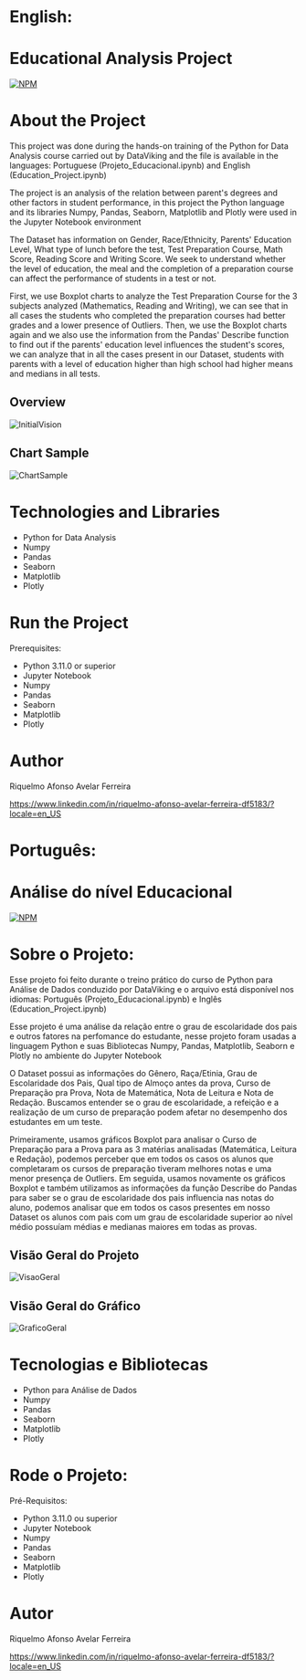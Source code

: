 # English:
# Educational Analysis Project
[![NPM](https://img.shields.io/npm/l/react)](https://github.com/RiquelmoFerreira/DataAnalysisEducation_Project/blob/main/license)

# About the Project

This project was done during the hands-on training of the Python for Data Analysis course carried out by DataViking and the file is available in the languages: Portuguese (Projeto_Educacional.ipynb) and English (Education_Project.ipynb)

The project is an analysis of the relation between parent's degrees and other factors in student performance, in this project the Python language and its libraries Numpy, Pandas, Seaborn, Matplotlib and Plotly were used in the Jupyter Notebook environment

The Dataset has information on Gender, Race/Ethnicity, Parents' Education Level, What type of lunch before the test, Test Preparation Course, Math Score, Reading Score and Writing Score. We seek to understand whether the level of education, the meal and the completion of a preparation course can affect the performance of students in a test or not.

First, we use Boxplot charts to analyze the Test Preparation Course for the 3 subjects analyzed (Mathematics, Reading and Writing), we can see that in all cases the students who completed the preparation courses had better grades and a lower presence of Outliers. Then, we use the Boxplot charts again and we also use the information from the Pandas' Describe function to find out if the parents' education level influences the student's scores, we can analyze that in all the cases present in our Dataset, students with parents with a level of education higher than high school had higher means and medians in all tests.

## Overview
![InitialVision](https://github.com/RiquelmoFerreira/Images/blob/main/7.png)

## Chart Sample
![ChartSample](https://github.com/RiquelmoFerreira/Images/blob/main/8.png)

# Technologies and Libraries

- Python for Data Analysis
- Numpy
- Pandas
- Seaborn
- Matplotlib
- Plotly

# Run the Project
Prerequisites:
- Python 3.11.0 or superior
- Jupyter Notebook
- Numpy
- Pandas
- Seaborn
- Matplotlib
- Plotly

# Author
Riquelmo Afonso Avelar Ferreira

https://www.linkedin.com/in/riquelmo-afonso-avelar-ferreira-df5183/?locale=en_US
#

# Português:
# Análise do nível Educacional
[![NPM](https://img.shields.io/npm/l/react)](https://github.com/RiquelmoFerreira/DataAnalysisEducation_Project/blob/main/license)

# Sobre o Projeto:

Esse projeto foi feito durante o treino prático do curso de Python para Análise de Dados conduzido por DataViking e o arquivo está disponível nos idiomas: Português (Projeto_Educacional.ipynb) e Inglês (Education_Project.ipynb)

Esse projeto é uma análise da relação entre o grau de escolaridade dos pais e outros fatores na perfomance do estudante, nesse projeto foram usadas a linguagem Python e suas Bibliotecas Numpy, Pandas, Matplotlib, Seaborn e Plotly no ambiente do Jupyter Notebook

O Dataset possui as informações do Gênero, Raça/Etinia, Grau de Escolaridade dos Pais, Qual tipo de Almoço antes da prova, Curso de Preparação pra Prova, Nota de Matemática, Nota de Leitura e Nota de Redação. Buscamos entender se o grau de escolaridade, a refeição e a realização de um curso de preparação podem afetar no desempenho dos estudantes em um teste.

Primeiramente, usamos gráficos Boxplot para analisar o Curso de Preparação para a Prova para as 3 matérias analisadas (Matemática, Leitura e Redação), podemos perceber que em todos os casos os alunos que completaram os cursos de preparação tiveram melhores notas e uma menor presença de Outliers. Em seguida, usamos novamente os gráficos Boxplot e também utilizamos as informações da função Describe do Pandas para saber se o grau de escolaridade dos pais influencia nas notas do aluno, podemos analisar que em todos os casos presentes em nosso Dataset os alunos com pais com um grau de escolaridade superior ao nível médio possuíam médias e medianas maiores em todas as provas.


## Visão Geral do Projeto
![VisaoGeral](https://github.com/RiquelmoFerreira/Images/blob/main/7.png)

## Visão Geral do Gráfico
![GraficoGeral](https://github.com/RiquelmoFerreira/Images/blob/main/8.png)

# Tecnologias e Bibliotecas
- Python para Análise de Dados
- Numpy
- Pandas
- Seaborn
- Matplotlib
- Plotly

# Rode o Projeto:
Pré-Requisitos:
- Python 3.11.0 ou superior
- Jupyter Notebook
- Numpy
- Pandas
- Seaborn
- Matplotlib
- Plotly

# Autor
Riquelmo Afonso Avelar Ferreira

https://www.linkedin.com/in/riquelmo-afonso-avelar-ferreira-df5183/?locale=en_US

